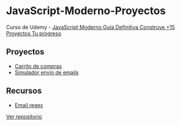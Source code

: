 # JavaScript-Moderno-Proyectos
Curso de Udemy - [JavaScript Moderno Guía Definitiva Construye +15 Proyectos Tu progreso](https://www.udemy.com/course/javascript-moderno-guia-definitiva-construye-10-proyectos/)


## Proyectos
- [Carrito de compras](/CarritoDeCompras/)
- [Simulador envío de emails](/SimuladorEnvioEmail/)


## Recursos
- [Email regex](https://emailregex.com/)

[Ver repositorio](https://github.com/hectormoreira/JavaScript-Moderno-Proyectos)